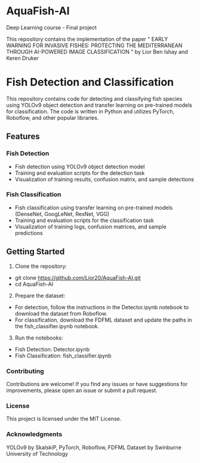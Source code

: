 # AquaFish-AI
Deep Learning course - Final project

This repository contains the implementation of the paper " EARLY WARNING FOR INVASIVE FISHES: PROTECTING THE MEDITERRANEAN THROUGH AI-POWERED IMAGE CLASSIFICATION " by Lior Ben Ishay and Keren Druker

# Fish Detection and Classification
This repository contains code for detecting and classifying fish species using YOLOv9 object detection and transfer learning on pre-trained models for classification. The code is written in Python and utilizes PyTorch, Roboflow, and other popular libraries.

## Features

### Fish Detection
- Fish detection using YOLOv9 object detection model
- Training and evaluation scripts for the detection task
- Visualization of training results, confusion matrix, and sample detections

### Fish Classification
- Fish classification using transfer learning on pre-trained models (DenseNet, GoogLeNet, ResNet, VGG)
- Training and evaluation scripts for the classification task
- Visualization of training logs, confusion matrices, and sample predictions

## Getting Started

1. Clone the repository:

- git clone https://github.com/Lior20/AquaFish-AI.git
- cd AquaFish-AI

2. Prepare the dataset:

  - For detection, follow the instructions in the Detector.ipynb notebook to download the dataset from Roboflow.
  - For classification, download the FDFML dataset and update the paths in the fish_classifier.ipynb notebook.


3. Run the notebooks:

  - Fish Detection: Detector.ipynb
  - Fish Classification: fish_classifier.ipynb



### Contributing
Contributions are welcome! If you find any issues or have suggestions for improvements, please open an issue or submit a pull request.

### License
This project is licensed under the MIT License.

### Acknowledgments

YOLOv9 by SkalskiP, 
PyTorch, 
Roboflow, 
FDFML Dataset by Swinburne University of Technology
